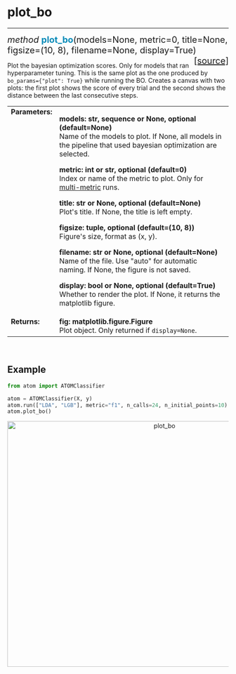 # plot_bo
---------

<div style="font-size:20px">
<em>method</em> <strong style="color:#008AB8">plot_bo</strong>(models=None,
metric=0, title=None, figsize=(10, 8), filename=None, display=True)
<span style="float:right">
<a href="https://github.com/tvdboom/ATOM/blob/master/atom/plots.py#L879">[source]</a>
</span>
</div>

Plot the bayesian optimization scores. Only for models that ran
hyperparameter tuning. This is the same plot as the one produced
by `bo_params={"plot": True}` while running the BO. Creates a
canvas with two plots: the first plot shows the score of every trial
and the second shows the distance between the last consecutive steps.

<table style="font-size:16px">
<tr>
<td width="20%" class="td_title" style="vertical-align:top"><strong>Parameters:</strong></td>
<td width="80%" class="td_params">
<p>
<strong>models: str, sequence or None, optional (default=None)</strong><br>
Name of the models to plot. If None, all models in the pipeline that used bayesian
optimization are selected.
</p>
<p>
<strong>metric: int or str, optional (default=0)</strong><br>
Index or name of the metric to plot. Only for <a href="../../../user_guide/training/#metric">multi-metric</a> runs.
</p>
<p>
<strong>title: str or None, optional (default=None)</strong><br>
Plot's title. If None, the title is left empty.
</p>
<p>
<strong>figsize: tuple, optional (default=(10, 8))</strong><br>
Figure's size, format as (x, y).
</p>
<p>
<strong>filename: str or None, optional (default=None)</strong><br>
Name of the file. Use "auto" for automatic naming.
If None, the figure is not saved.
</p>
<p>
<strong>display: bool or None, optional (default=True)</strong><br>
Whether to render the plot. If None, it returns the matplotlib figure.
</p>
</td>
</tr>
<tr>
<td width="20%" class="td_title" style="vertical-align:top"><strong>Returns:</strong></td>
<td width="80%" class="td_params">
<strong>fig: matplotlib.figure.Figure</strong><br>
Plot object. Only returned if <code>display=None</code>.
</td>
</tr>
</table>
<br />



## Example

```python
from atom import ATOMClassifier

atom = ATOMClassifier(X, y)
atom.run(["LDA", "LGB"], metric="f1", n_calls=24, n_initial_points=10)
atom.plot_bo()
```
<div align="center">
    <img src="../../../img/plots/plot_bo.png" alt="plot_bo" width="700" height="560"/>
</div>
